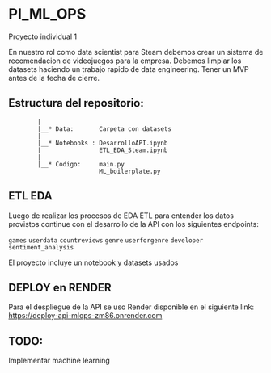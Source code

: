 # PI_ML_OPS
Proyecto individual 1

En nuestro rol como data scientist para Steam debemos crear un sistema de recomendacion de videojuegos para la empresa. Debemos limpiar los datasets haciendo un trabajo rapido de data engineering. Tener un MVP antes de la fecha de cierre.
## Estructura del repositorio:
            |
            |__* Data:       Carpeta con datasets
            |
            |__* Notebooks : DesarrolloAPI.ipynb
            |                ETL_EDA_Steam.ipynb
            |
            |__* Codigo:     main.py
                             ML_boilerplate.py


## ETL EDA

Luego de realizar los procesos de EDA ETL para entender los datos provistos continue con el desarrollo de la API
con los siguientes endpoints: 

  `games`
  `userdata`
  `countreviews`
  `genre`
  `userforgenre`
  `developer`
  `sentiment_analysis`

  El proyecto incluye un notebook y datasets usados

  ## DEPLOY en RENDER

  Para el despliegue de la API se uso Render
  disponible en el siguiente
  link: https://deploy-api-mlops-zm86.onrender.com

## TODO:

Implementar machine learning

